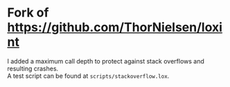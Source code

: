 # Fork of https://github.com/ThorNielsen/loxint

I added a maximum call depth to protect against stack overflows and resulting crashes.  
A test script can be found at `scripts/stackoverflow.lox`.
